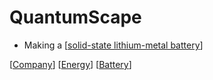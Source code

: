 # QuantumScape

- Making a [[solid-state lithium-metal battery]]

[[Company]] [[Energy]] [[Battery]]

[//begin]: # "Autogenerated link references for markdown compatibility"
[solid-state lithium-metal battery]: solid-state-lithium-metal-battery "Solid-State Lithium Metal Battery"
[Company]: company "Company"
[Energy]: energy "Energy"
[Battery]: battery "Battery"
[//end]: # "Autogenerated link references"